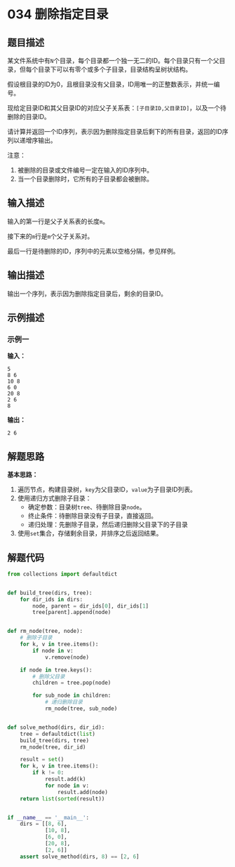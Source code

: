 # 034 删除指定目录

## 题目描述

某文件系统中有`N`个目录，每个目录都一个独一无二的ID。每个目录只有一个父目录，但每个目录下可以有零个或多个子目录，目录结构呈树状结构。

假设根目录的ID为0，且根目录没有父目录，ID用唯一的正整数表示，并统一编号。

现给定目录ID和其父目录ID的对应父子关系表：`[子目录ID,父目录ID]`，以及一个待删除的目录ID。

请计算并返回一个ID序列，表示因为删除指定目录后剩下的所有目录，返回的ID序列以递增序输出。

注意：
1. 被删除的目录或文件编号一定在输入的ID序列中。
2. 当一个目录删除时，它所有的子目录都会被删除。

## 输入描述

输入的第一行是父子关系表的长度`m`。

接下来的`m`行是`m`个父子关系对。

最后一行是待删除的ID，序列中的元素以空格分隔，参见样例。

## 输出描述

输出一个序列，表示因为删除指定目录后，剩余的目录ID。

## 示例描述

### 示例一

**输入：**

```text
5
8 6
10 8
6 0
20 8
2 6
8
```

**输出：**

```text
2 6
```

## 解题思路

**基本思路：**

1. 遍历节点，构建目录树，`key`为父目录ID，`value`为子目录ID列表。
2. 使用递归方式删除子目录：
    - 确定参数：目录树`tree`、待删除目录`node`。
    - 终止条件：待删除目录没有子目录，直接返回。
    - 递归处理：先删除子目录，然后递归删除父目录下的子目录
3. 使用`set`集合，存储剩余目录，并排序之后返回结果。    

## 解题代码

```Python
from collections import defaultdict


def build_tree(dirs, tree):
    for dir_ids in dirs:
        node, parent = dir_ids[0], dir_ids[1]
        tree[parent].append(node)


def rm_node(tree, node):
    # 删除子目录
    for k, v in tree.items():
        if node in v:
            v.remove(node)

    if node in tree.keys():
        # 删除父目录
        children = tree.pop(node)

        for sub_node in children:
            # 递归删除目录
            rm_node(tree, sub_node)


def solve_method(dirs, dir_id):
    tree = defaultdict(list)
    build_tree(dirs, tree)
    rm_node(tree, dir_id)

    result = set()
    for k, v in tree.items():
        if k != 0:
            result.add(k)
            for node in v:
                result.add(node)
    return list(sorted(result))


if __name__ == '__main__':
    dirs = [[8, 6],
            [10, 8],
            [6, 0],
            [20, 8],
            [2, 6]]
    assert solve_method(dirs, 8) == [2, 6]
```



